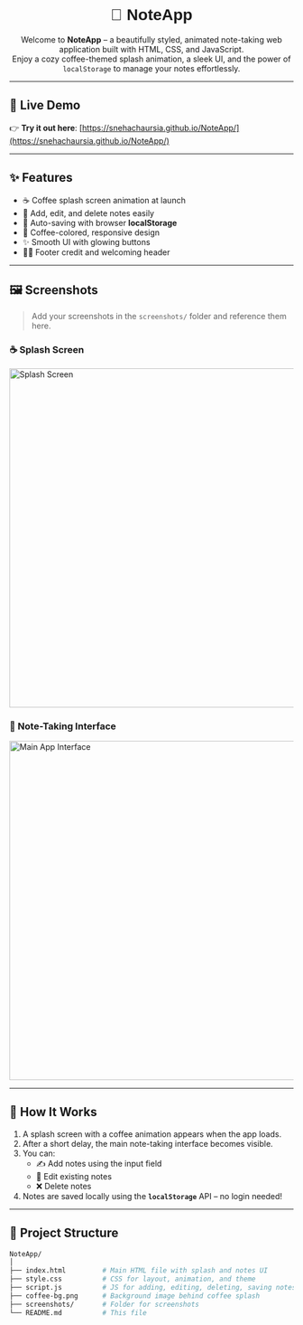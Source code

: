 <h1 align="center" style="font-family: Poppins, sans-serif;">📝 NoteApp</h1>

<p align="center">
Welcome to <strong>NoteApp</strong> – a beautifully styled, animated note-taking web application built with HTML, CSS, and JavaScript.<br>
Enjoy a cozy coffee-themed splash animation, a sleek UI, and the power of <code>localStorage</code> to manage your notes effortlessly.
</p>

---

## 🔗 Live Demo

👉 **Try it out here**: [https://snehachaursia.github.io/NoteApp/](https://snehachaursia.github.io/NoteApp/)

---

## ✨ Features

- ☕ Coffee splash screen animation at launch  
- 📝 Add, edit, and delete notes easily  
- 💾 Auto-saving with browser **localStorage**  
- 🎨 Coffee-colored, responsive design  
- ✨ Smooth UI with glowing buttons  
- 👩‍💻 Footer credit and welcoming header

---

## 🖼️ Screenshots

> Add your screenshots in the `screenshots/` folder and reference them here.

### ☕ Splash Screen  
<img src="https://github.com/user-attachments/assets/6ff966ea-eeb4-4992-968c-d86170fe15f3" alt="Splash Screen" width="600"/>

### 📝 Note-Taking Interface  
<img src="https://github.com/user-attachments/assets/d0039e1e-cfc6-4c59-9f61-dda4e0bd949e" alt="Main App Interface" width="600"/>

---

## 🚀 How It Works

1. A splash screen with a coffee animation appears when the app loads.  
2. After a short delay, the main note-taking interface becomes visible.  
3. You can:
   - ✍️ Add notes using the input field
   - 📝 Edit existing notes
   - ❌ Delete notes
4. Notes are saved locally using the **`localStorage`** API – no login needed!

---

## 📁 Project Structure

```bash
NoteApp/
│
├── index.html         # Main HTML file with splash and notes UI
├── style.css          # CSS for layout, animation, and theme
├── script.js          # JS for adding, editing, deleting, saving notes
├── coffee-bg.png      # Background image behind coffee splash
├── screenshots/       # Folder for screenshots
└── README.md          # This file
